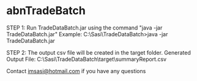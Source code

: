 # abnTradeBatch

STEP 1: Run TradeDataBatch.jar using the command  "java -jar TradeDataBatch.jar"
Example:
C:\Sasi\TradeDataBatch>java -jar TradeDataBatch.jar

STEP 2: The output csv file will be created in the target folder.
Generated Output File: 
C:\Sasi\TradeDataBatch\target\summaryReport.csv

Contact imsasi@hotmail.com if you have any questions
